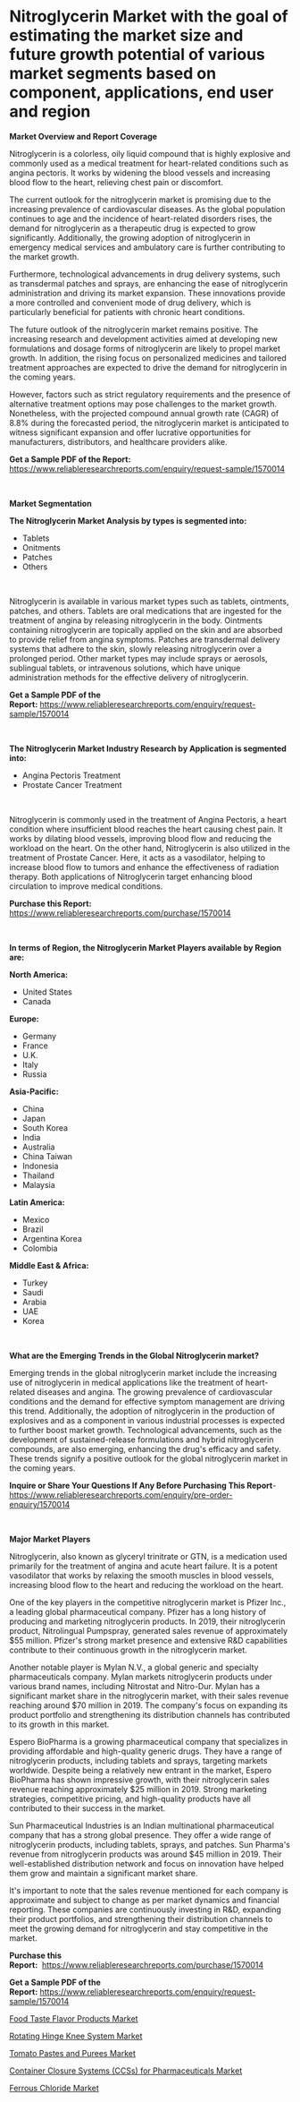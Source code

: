 <p><h1>Nitroglycerin Market with the goal of estimating the market size and future growth potential of various market segments based on component, applications, end user and region</h1></p><p><strong>Market Overview and Report Coverage</strong></p>
<p><p>Nitroglycerin is a colorless, oily liquid compound that is highly explosive and commonly used as a medical treatment for heart-related conditions such as angina pectoris. It works by widening the blood vessels and increasing blood flow to the heart, relieving chest pain or discomfort.</p><p>The current outlook for the nitroglycerin market is promising due to the increasing prevalence of cardiovascular diseases. As the global population continues to age and the incidence of heart-related disorders rises, the demand for nitroglycerin as a therapeutic drug is expected to grow significantly. Additionally, the growing adoption of nitroglycerin in emergency medical services and ambulatory care is further contributing to the market growth.</p><p>Furthermore, technological advancements in drug delivery systems, such as transdermal patches and sprays, are enhancing the ease of nitroglycerin administration and driving its market expansion. These innovations provide a more controlled and convenient mode of drug delivery, which is particularly beneficial for patients with chronic heart conditions.</p><p>The future outlook of the nitroglycerin market remains positive. The increasing research and development activities aimed at developing new formulations and dosage forms of nitroglycerin are likely to propel market growth. In addition, the rising focus on personalized medicines and tailored treatment approaches are expected to drive the demand for nitroglycerin in the coming years.</p><p>However, factors such as strict regulatory requirements and the presence of alternative treatment options may pose challenges to the market growth. Nonetheless, with the projected compound annual growth rate (CAGR) of 8.8% during the forecasted period, the nitroglycerin market is anticipated to witness significant expansion and offer lucrative opportunities for manufacturers, distributors, and healthcare providers alike.</p></p>
<p><strong>Get a Sample PDF of the Report:</strong> <a href="https://www.reliableresearchreports.com/enquiry/request-sample/1570014">https://www.reliableresearchreports.com/enquiry/request-sample/1570014</a></p>
<p>&nbsp;</p>
<p><strong>Market Segmentation</strong></p>
<p><strong>The Nitroglycerin Market Analysis by types is segmented into:</strong></p>
<p><ul><li>Tablets</li><li>Onitments</li><li>Patches</li><li>Others</li></ul></p>
<p>&nbsp;</p>
<p><p>Nitroglycerin is available in various market types such as tablets, ointments, patches, and others. Tablets are oral medications that are ingested for the treatment of angina by releasing nitroglycerin in the body. Ointments containing nitroglycerin are topically applied on the skin and are absorbed to provide relief from angina symptoms. Patches are transdermal delivery systems that adhere to the skin, slowly releasing nitroglycerin over a prolonged period. Other market types may include sprays or aerosols, sublingual tablets, or intravenous solutions, which have unique administration methods for the effective delivery of nitroglycerin.</p></p>
<p><strong>Get a Sample PDF of the Report:</strong>&nbsp;<a href="https://www.reliableresearchreports.com/enquiry/request-sample/1570014">https://www.reliableresearchreports.com/enquiry/request-sample/1570014</a></p>
<p>&nbsp;</p>
<p><strong>The Nitroglycerin Market Industry Research by Application is segmented into:</strong></p>
<p><ul><li>Angina Pectoris Treatment</li><li>Prostate Cancer Treatment</li></ul></p>
<p>&nbsp;</p>
<p><p>Nitroglycerin is commonly used in the treatment of Angina Pectoris, a heart condition where insufficient blood reaches the heart causing chest pain. It works by dilating blood vessels, improving blood flow and reducing the workload on the heart. On the other hand, Nitroglycerin is also utilized in the treatment of Prostate Cancer. Here, it acts as a vasodilator, helping to increase blood flow to tumors and enhance the effectiveness of radiation therapy. Both applications of Nitroglycerin target enhancing blood circulation to improve medical conditions.</p></p>
<p><strong>Purchase this Report:</strong>&nbsp; <a href="https://www.reliableresearchreports.com/purchase/1570014">https://www.reliableresearchreports.com/purchase/1570014</a></p>
<p>&nbsp;</p>
<p><strong>In terms of Region, the Nitroglycerin Market Players available by Region are:</strong></p>
<p>
    <p> <strong> North America: </strong>
        <ul>
            <li>United States</li>
            <li>Canada</li>
        </ul>
        </p> 
    <p> <strong> Europe: </strong>
        <ul>
            <li>Germany</li>
            <li>France</li>
            <li>U.K.</li>
            <li>Italy</li>
            <li>Russia</li>
        </ul>
        </p> 
    <p> <strong> Asia-Pacific: </strong>
        <ul>
            <li>China</li>
            <li>Japan</li>
            <li>South Korea</li>
            <li>India</li>
            <li>Australia</li>
            <li>China Taiwan</li>
            <li>Indonesia</li>
            <li>Thailand</li>
            <li>Malaysia</li>
        </ul>
        </p> 
    <p> <strong> Latin America: </strong>
        <ul>
            <li>Mexico</li>
            <li>Brazil</li>
            <li>Argentina Korea</li>
            <li>Colombia</li>
        </ul>
        </p> 
    <p> <strong> Middle East & Africa: </strong>
        <ul>
            <li>Turkey</li>
            <li>Saudi</li>
            <li>Arabia</li>
            <li>UAE</li>
            <li>Korea</li>
        </ul>
    </p>
    </p>
<p>&nbsp;</p>
<p><strong>What are the Emerging Trends in the Global Nitroglycerin market?</strong></p>
<p><p>Emerging trends in the global nitroglycerin market include the increasing use of nitroglycerin in medical applications like the treatment of heart-related diseases and angina. The growing prevalence of cardiovascular conditions and the demand for effective symptom management are driving this trend. Additionally, the adoption of nitroglycerin in the production of explosives and as a component in various industrial processes is expected to further boost market growth. Technological advancements, such as the development of sustained-release formulations and hybrid nitroglycerin compounds, are also emerging, enhancing the drug's efficacy and safety. These trends signify a positive outlook for the global nitroglycerin market in the coming years.</p></p>
<p><strong>Inquire or Share Your Questions If Any Before Purchasing This Report</strong>- <a href="https://www.reliableresearchreports.com/enquiry/pre-order-enquiry/1570014">https://www.reliableresearchreports.com/enquiry/pre-order-enquiry/1570014</a></p>
<p>&nbsp;</p>
<p><strong>Major Market Players</strong></p>
<p><p>Nitroglycerin, also known as glyceryl trinitrate or GTN, is a medication used primarily for the treatment of angina and acute heart failure. It is a potent vasodilator that works by relaxing the smooth muscles in blood vessels, increasing blood flow to the heart and reducing the workload on the heart.</p><p>One of the key players in the competitive nitroglycerin market is Pfizer Inc., a leading global pharmaceutical company. Pfizer has a long history of producing and marketing nitroglycerin products. In 2019, their nitroglycerin product, Nitrolingual Pumpspray, generated sales revenue of approximately $55 million. Pfizer's strong market presence and extensive R&D capabilities contribute to their continuous growth in the nitroglycerin market.</p><p>Another notable player is Mylan N.V., a global generic and specialty pharmaceuticals company. Mylan markets nitroglycerin products under various brand names, including Nitrostat and Nitro-Dur. Mylan has a significant market share in the nitroglycerin market, with their sales revenue reaching around $70 million in 2019. The company's focus on expanding its product portfolio and strengthening its distribution channels has contributed to its growth in this market.</p><p>Espero BioPharma is a growing pharmaceutical company that specializes in providing affordable and high-quality generic drugs. They have a range of nitroglycerin products, including tablets and sprays, targeting markets worldwide. Despite being a relatively new entrant in the market, Espero BioPharma has shown impressive growth, with their nitroglycerin sales revenue reaching approximately $25 million in 2019. Strong marketing strategies, competitive pricing, and high-quality products have all contributed to their success in the market.</p><p>Sun Pharmaceutical Industries is an Indian multinational pharmaceutical company that has a strong global presence. They offer a wide range of nitroglycerin products, including tablets, sprays, and patches. Sun Pharma's revenue from nitroglycerin products was around $45 million in 2019. Their well-established distribution network and focus on innovation have helped them grow and maintain a significant market share.</p><p>It's important to note that the sales revenue mentioned for each company is approximate and subject to change as per market dynamics and financial reporting. These companies are continuously investing in R&D, expanding their product portfolios, and strengthening their distribution channels to meet the growing demand for nitroglycerin and stay competitive in the market.</p></p>
<p><strong>Purchase this Report:</strong>&nbsp;&nbsp;<a href="https://www.reliableresearchreports.com/purchase/1570014">https://www.reliableresearchreports.com/purchase/1570014</a></p>
<p></p>
<p><strong>Get a Sample PDF of the Report:</strong>&nbsp;<a href="https://www.reliableresearchreports.com/enquiry/request-sample/1570014">https://www.reliableresearchreports.com/enquiry/request-sample/1570014</a></p>
<p><p><a href="https://medium.com/@hazelharvey1918/food-taste-flavor-products-market-research-report-its-history-and-forecast-2023-to-2030-0a274c3df2d9">Food Taste Flavor Products Market</a></p><p><a href="https://www.linkedin.com/pulse/rotating-hinge-knee-system-market-size-growth-forecast-from-lcnee/">Rotating Hinge Knee System Market</a></p><p><a href="https://medium.com/@kyliebodei/tomato-pastes-and-purees-market-size-reveals-the-best-marketing-channels-in-global-industry-201980ed967b">Tomato Pastes and Purees Market</a></p><p><a href="https://www.linkedin.com/pulse/container-closure-systems-ccss-pharmaceuticals-market-3ccbe/">Container Closure Systems (CCSs) for Pharmaceuticals Market</a></p><p><a href="https://github.com/aasishrp01/Market-Research-Report-List-1/blob/main/ferrous-chloride-market.md">Ferrous Chloride Market</a></p></p>